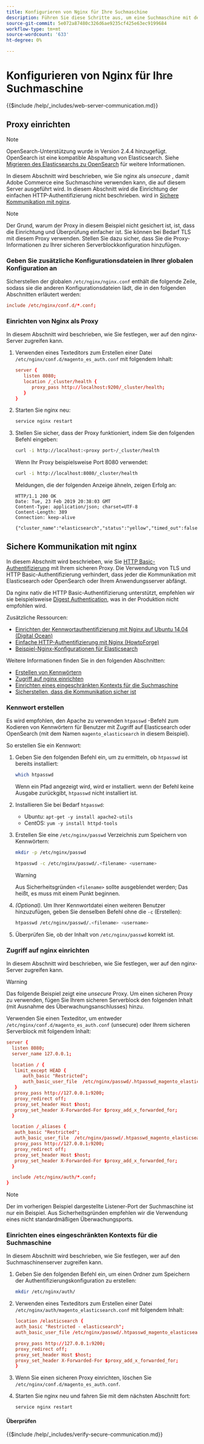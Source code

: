 ```yaml
---
title: Konfigurieren von Nginx für Ihre Suchmaschine
description: Führen Sie diese Schritte aus, um eine Suchmaschine mit dem Nginx-Webserver für lokale Installationen von Adobe Commerce und Magento Open Source zu konfigurieren.
source-git-commit: 5e072a87480c326d6ae9235cf425e63ec9199684
workflow-type: tm+mt
source-wordcount: '633'
ht-degree: 0%

---
```



# Konfigurieren von Nginx für Ihre Suchmaschine

{{$include /help/_includes/web-server-communication.md}}

## Proxy einrichten

>[!NOTE]
>
>OpenSearch-Unterstützung wurde in Version 2.4.4 hinzugefügt. OpenSearch ist eine kompatible Abspaltung von Elasticsearch. Siehe [Migrieren des Elasticsearchs zu OpenSearch](../../../upgrade/prepare/opensearch-migration.md) für weitere Informationen.

In diesem Abschnitt wird beschrieben, wie Sie nginx als *unsecure* , damit Adobe Commerce eine Suchmaschine verwenden kann, die auf diesem Server ausgeführt wird. In diesem Abschnitt wird die Einrichtung der einfachen HTTP-Authentifizierung nicht beschrieben. wird in [Sichere Kommunikation mit nginx](#secure-communication-with-nginx).

>[!NOTE]
>
>Der Grund, warum der Proxy in diesem Beispiel nicht gesichert ist, ist, dass die Einrichtung und Überprüfung einfacher ist. Sie können bei Bedarf TLS mit diesem Proxy verwenden. Stellen Sie dazu sicher, dass Sie die Proxy-Informationen zu Ihrer sicheren Serverblockkonfiguration hinzufügen.

### Geben Sie zusätzliche Konfigurationsdateien in Ihrer globalen Konfiguration an

Sicherstellen der globalen `/etc/nginx/nginx.conf` enthält die folgende Zeile, sodass sie die anderen Konfigurationsdateien lädt, die in den folgenden Abschnitten erläutert werden:

```conf
include /etc/nginx/conf.d/*.conf;
```

### Einrichten von Nginx als Proxy

In diesem Abschnitt wird beschrieben, wie Sie festlegen, wer auf den nginx-Server zugreifen kann.

1. Verwenden eines Texteditors zum Erstellen einer Datei `/etc/nginx/conf.d/magento_es_auth.conf` mit folgendem Inhalt:

   ```conf
   server {
      listen 8080;
      location /_cluster/health {
         proxy_pass http://localhost:9200/_cluster/health;
      }
   }
   ```

1. Starten Sie nginx neu:

   ```bash
   service nginx restart
   ```

1. Stellen Sie sicher, dass der Proxy funktioniert, indem Sie den folgenden Befehl eingeben:

   ```bash
   curl -i http://localhost:<proxy port>/_cluster/health
   ```

   Wenn Ihr Proxy beispielsweise Port 8080 verwendet:

   ```bash
   curl -i http://localhost:8080/_cluster/health
   ```

   Meldungen, die der folgenden Anzeige ähneln, zeigen Erfolg an:

   ```terminal
   HTTP/1.1 200 OK
   Date: Tue, 23 Feb 2019 20:38:03 GMT
   Content-Type: application/json; charset=UTF-8
   Content-Length: 389
   Connection: keep-alive
   
   {"cluster_name":"elasticsearch","status":"yellow","timed_out":false,"number_of_nodes":1,"number_of_data_nodes":1,"active_primary_shards":5,"active_shards":5,"relocating_shards":0,"initializing_shards":0,"unassigned_shards":5,"delayed_unassigned_shards":0,"number_of_pending_tasks":0,"number_of_in_flight_fetch":0,"task_max_waiting_in_queue_millis":0,"active_shards_percent_as_number":50.0}
   ```

## Sichere Kommunikation mit nginx

In diesem Abschnitt wird beschrieben, wie Sie [HTTP Basic-Authentifizierung](https://nginx.org/en/docs/http/ngx_http_auth_basic_module.html) mit Ihrem sicheren Proxy. Die Verwendung von TLS und HTTP Basic-Authentifizierung verhindert, dass jeder die Kommunikation mit Elasticsearch oder OpenSearch oder Ihrem Anwendungsserver abfängt.

Da nginx nativ die HTTP Basic-Authentifizierung unterstützt, empfehlen wir sie beispielsweise [Digest Authentication](https://www.nginx.com/resources/wiki/modules/auth_digest/), was in der Produktion nicht empfohlen wird.

Zusätzliche Ressourcen:

* [Einrichten der Kennwortauthentifizierung mit Nginx auf Ubuntu 14.04 (Digital Ocean)](https://www.digitalocean.com/community/tutorials/how-to-set-up-password-authentication-with-nginx-on-ubuntu-14-04)
* [Einfache HTTP-Authentifizierung mit Nginx (HowtoForge)](https://www.howtoforge.com/basic-http-authentication-with-nginx)
* [Beispiel-Nginx-Konfigurationen für Elasticsearch](https://gist.github.com/karmi/b0a9b4c111ed3023a52d)

Weitere Informationen finden Sie in den folgenden Abschnitten:

* [Erstellen von Kennwörtern](#create-a-password)
* [Zugriff auf nginx einrichten](#set-up-access-to-nginx)
* [Einrichten eines eingeschränkten Kontexts für die Suchmaschine](#set-up-a-restricted-context-for-the-search-engine)
* [Sicherstellen, dass die Kommunikation sicher ist](#secure-communication-with-nginx)

### Kennwort erstellen

Es wird empfohlen, den Apache zu verwenden `htpasswd` -Befehl zum Kodieren von Kennwörtern für Benutzer mit Zugriff auf Elasticsearch oder OpenSearch (mit dem Namen `magento_elasticsearch` in diesem Beispiel).

So erstellen Sie ein Kennwort:

1. Geben Sie den folgenden Befehl ein, um zu ermitteln, ob `htpasswd` ist bereits installiert:

   ```bash
   which htpasswd
   ```

   Wenn ein Pfad angezeigt wird, wird er installiert. wenn der Befehl keine Ausgabe zurückgibt, `htpasswd` nicht installiert ist.

1. Installieren Sie bei Bedarf `htpasswd`:

   * Ubuntu: `apt-get -y install apache2-utils`
   * CentOS: `yum -y install httpd-tools`

1. Erstellen Sie eine `/etc/nginx/passwd` Verzeichnis zum Speichern von Kennwörtern:

   ```bash
   mkdir -p /etc/nginx/passwd
   ```

   ```bash
   htpasswd -c /etc/nginx/passwd/.<filename> <username>
   ```

   >[!WARNING]
   >
   >Aus Sicherheitsgründen `<filename>` sollte ausgeblendet werden; Das heißt, es muss mit einem Punkt beginnen.

1. *(Optional).* Um Ihrer Kennwortdatei einen weiteren Benutzer hinzuzufügen, geben Sie denselben Befehl ohne die `-c` (Erstellen):

   ```bash
   htpasswd /etc/nginx/passwd/.<filename> <username>
   ```

1. Überprüfen Sie, ob der Inhalt von `/etc/nginx/passwd` korrekt ist.

### Zugriff auf nginx einrichten

In diesem Abschnitt wird beschrieben, wie Sie festlegen, wer auf den nginx-Server zugreifen kann.

>[!WARNING]
>
>Das folgende Beispiel zeigt eine *unsecure* Proxy. Um einen sicheren Proxy zu verwenden, fügen Sie Ihrem sicheren Serverblock den folgenden Inhalt (mit Ausnahme des Überwachungsanschlusses) hinzu.

Verwenden Sie einen Texteditor, um entweder `/etc/nginx/conf.d/magento_es_auth.conf` (unsecure) oder Ihrem sicheren Serverblock mit folgendem Inhalt:

```conf
server {
  listen 8080;
  server_name 127.0.0.1;

  location / {
   limit_except HEAD {
      auth_basic "Restricted";
      auth_basic_user_file  /etc/nginx/passwd/.htpasswd_magento_elasticsearch;
   }
   proxy_pass http://127.0.0.1:9200;
   proxy_redirect off;
   proxy_set_header Host $host;
   proxy_set_header X-Forwarded-For $proxy_add_x_forwarded_for;
  }

  location /_aliases {
   auth_basic "Restricted";
   auth_basic_user_file  /etc/nginx/passwd/.htpasswd_magento_elasticsearch;
   proxy_pass http://127.0.0.1:9200;
   proxy_redirect off;
   proxy_set_header Host $host;
   proxy_set_header X-Forwarded-For $proxy_add_x_forwarded_for;
  }

  include /etc/nginx/auth/*.conf;
}
```

>[!NOTE]
>
>Der im vorherigen Beispiel dargestellte Listener-Port der Suchmaschine ist nur ein Beispiel. Aus Sicherheitsgründen empfehlen wir die Verwendung eines nicht standardmäßigen Überwachungsports.

### Einrichten eines eingeschränkten Kontexts für die Suchmaschine

In diesem Abschnitt wird beschrieben, wie Sie festlegen, wer auf den Suchmaschinenserver zugreifen kann.

1. Geben Sie den folgenden Befehl ein, um einen Ordner zum Speichern der Authentifizierungskonfiguration zu erstellen:

   ```bash
   mkdir /etc/nginx/auth/
   ```

1. Verwenden eines Texteditors zum Erstellen einer Datei `/etc/nginx/auth/magento_elasticsearch.conf` mit folgendem Inhalt:

   ```conf
   location /elasticsearch {
   auth_basic "Restricted - elasticsearch";
   auth_basic_user_file /etc/nginx/passwd/.htpasswd_magento_elasticsearch;
   
   proxy_pass http://127.0.0.1:9200;
   proxy_redirect off;
   proxy_set_header Host $host;
   proxy_set_header X-Forwarded-For $proxy_add_x_forwarded_for;
   }
   ```

1. Wenn Sie einen sicheren Proxy einrichten, löschen Sie `/etc/nginx/conf.d/magento_es_auth.conf`.
1. Starten Sie nginx neu und fahren Sie mit dem nächsten Abschnitt fort:

   ```bash
   service nginx restart
   ```

#### Überprüfen

{{$include /help/_includes/verify-secure-communication.md}}
